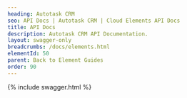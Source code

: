 ```yaml
---
heading: Autotask CRM
seo: API Docs | Autotask CRM | Cloud Elements API Docs
title: API Docs
description: Autotask CRM API Documentation.
layout: swagger-only
breadcrumbs: /docs/elements.html
elementId: 50
parent: Back to Element Guides
order: 90
---
```


{% include swagger.html %}
